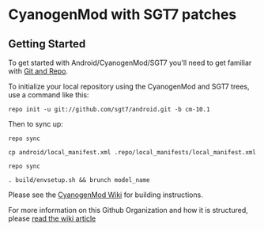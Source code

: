 CyanogenMod with SGT7 patches
=============================

Getting Started
---------------

To get started with Android/CyanogenMod/SGT7 you'll need to get
familiar with [Git and Repo](http://source.android.com/download/using-repo).

To initialize your local repository using the CyanogenMod and SGT7 trees, use a command like this:

    repo init -u git://github.com/sgt7/android.git -b cm-10.1

Then to sync up:

    repo sync

    cp android/local_manifest.xml .repo/local_manifests/local_manifest.xml

    repo sync

    . build/envsetup.sh && brunch model_name

Please see the [CyanogenMod Wiki](http://wiki.cyanogenmod.org/) for building instructions.

For more information on this Github Organization and how it is structured, 
please [read the wiki article](http://wiki.cyanogenmod.org/index.php/Github_Organization)

